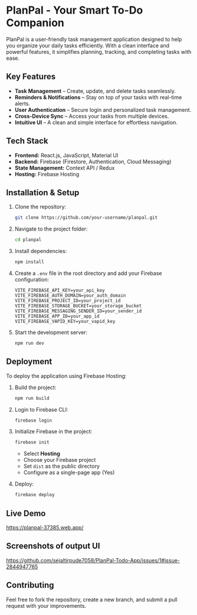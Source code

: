 # PlanPal - Your Smart To-Do Companion

PlanPal is a user-friendly task management application designed to help you organize your daily tasks efficiently. With a clean interface and powerful features, it simplifies planning, tracking, and completing tasks with ease.

## Key Features

- **Task Management** – Create, update, and delete tasks seamlessly.
- **Reminders & Notifications** – Stay on top of your tasks with real-time alerts.
- **User Authentication** – Secure login and personalized task management.
- **Cross-Device Sync** – Access your tasks from multiple devices.
- **Intuitive UI** – A clean and simple interface for effortless navigation.

## Tech Stack

- **Frontend:** React.js, JavaScript, Material UI
- **Backend:** Firebase (Firestore, Authentication, Cloud Messaging)
- **State Management:** Context API / Redux
- **Hosting:** Firebase Hosting

## Installation & Setup

1. Clone the repository:
   ```sh
   git clone https://github.com/your-username/planpal.git
   ```

2. Navigate to the project folder:
   ```sh
   cd planpal
   ```

3. Install dependencies:
   ```sh
   npm install
   ```

4. Create a `.env` file in the root directory and add your Firebase configuration:
   ```env
   VITE_FIREBASE_API_KEY=your_api_key
   VITE_FIREBASE_AUTH_DOMAIN=your_auth_domain
   VITE_FIREBASE_PROJECT_ID=your_project_id
   VITE_FIREBASE_STORAGE_BUCKET=your_storage_bucket
   VITE_FIREBASE_MESSAGING_SENDER_ID=your_sender_id
   VITE_FIREBASE_APP_ID=your_app_id
   VITE_FIREBASE_VAPID_KEY=your_vapid_key
   ```

5. Start the development server:
   ```sh
   npm run dev
   ```

## Deployment

To deploy the application using Firebase Hosting:

1. Build the project:
   ```sh
   npm run build
   ```

2. Login to Firebase CLI:
   ```sh
   firebase login
   ```

3. Initialize Firebase in the project:
   ```sh
   firebase init
   ```
   - Select **Hosting**
   - Choose your Firebase project
   - Set `dist` as the public directory
   - Configure as a single-page app (Yes)

4. Deploy:
   ```sh
   firebase deploy
   ```
## Live Demo 
https://planpal-37385.web.app/

## Screenshots of output UI
https://github.com/sejaltirpude7058/PlanPal-Todo-App/issues/1#issue-2844947765

## Contributing

Feel free to fork the repository, create a new branch, and submit a pull request with your improvements.



